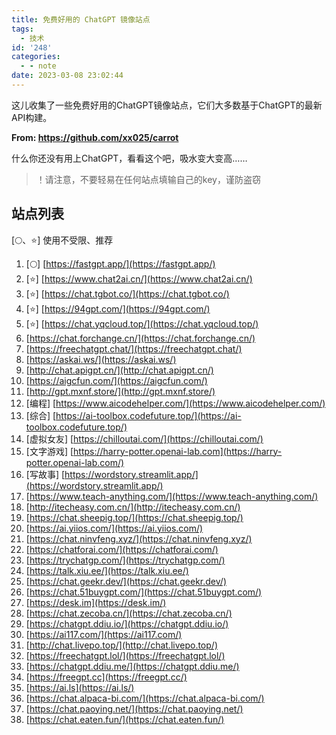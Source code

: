 ```yaml
---
title: 免费好用的 ChatGPT 镜像站点
tags:
  - 技术
id: '248'
categories:
  - - note
date: 2023-03-08 23:02:44
---
```


这儿收集了一些免费好用的ChatGPT镜像站点，它们大多数基于ChatGPT的最新API构建。

**From: https://github.com/xx025/carrot**

什么你还没有用上ChatGPT，看看这个吧，吸水变大变高……

> ！请注意，不要轻易在任何站点填输自己的key，谨防盗窃

## [](https://github.com/xx025/carrot#%E7%AB%99%E7%82%B9%E5%88%97%E8%A1%A8)站点列表

\[🌕、⭐\] 使用不受限、推荐

1.  \[🌕\] [https://fastgpt.app/](https://fastgpt.app/)
2.  \[⭐\] [https://www.chat2ai.cn/](https://www.chat2ai.cn/)
3.  \[⭐\] [https://chat.tgbot.co/](https://chat.tgbot.co/)
4.  \[⭐\] [https://94gpt.com/](https://94gpt.com/)
5.  \[⭐\] [https://chat.yqcloud.top/](https://chat.yqcloud.top/)
6.  [https://chat.forchange.cn/](https://chat.forchange.cn/)
7.  [https://freechatgpt.chat/](https://freechatgpt.chat/)
8.  [https://askai.ws/](https://askai.ws/)
9.  [http://chat.apigpt.cn/](http://chat.apigpt.cn/)
10.  [https://aigcfun.com/](https://aigcfun.com/)
11.  [http://gpt.mxnf.store/](http://gpt.mxnf.store/)
12.  \[编程\] [https://www.aicodehelper.com/](https://www.aicodehelper.com/)
13.  \[综合\] [https://ai-toolbox.codefuture.top/](https://ai-toolbox.codefuture.top/)
14.  \[虚拟女友\] [https://chilloutai.com/](https://chilloutai.com/)
15.  \[文字游戏\] [https://harry-potter.openai-lab.com](https://harry-potter.openai-lab.com/)
16.  \[写故事\] [https://wordstory.streamlit.app/](https://wordstory.streamlit.app/)
17.  [https://www.teach-anything.com/](https://www.teach-anything.com/)
18.  [http://itecheasy.com.cn/](http://itecheasy.com.cn/)
19.  [https://chat.sheepig.top/](https://chat.sheepig.top/)
20.  [https://ai.yiios.com/](https://ai.yiios.com/)
21.  [https://chat.ninvfeng.xyz/](https://chat.ninvfeng.xyz/)
22.  [https://chatforai.com/](https://chatforai.com/)
23.  [https://trychatgp.com/](https://trychatgp.com/)
24.  [https://talk.xiu.ee/](https://talk.xiu.ee/)
25.  [https://chat.geekr.dev/](https://chat.geekr.dev/)
26.  [https://chat.51buygpt.com/](https://chat.51buygpt.com/)
27.  [https://desk.im](https://desk.im/)
28.  [https://chat.zecoba.cn/](https://chat.zecoba.cn/)
29.  [https://chatgpt.ddiu.io/](https://chatgpt.ddiu.io/)
30.  [https://ai117.com/](https://ai117.com/)
31.  [http://chat.livepo.top/](http://chat.livepo.top/)
32.  [https://freechatgpt.lol/](https://freechatgpt.lol/)
33.  [https://chatgpt.ddiu.me/](https://chatgpt.ddiu.me/)
34.  [https://freegpt.cc](https://freegpt.cc/)
35.  [https://ai.ls](https://ai.ls/)
36.  [https://chat.alpaca-bi.com/](https://chat.alpaca-bi.com/)
37.  [https://chat.paoying.net/](https://chat.paoying.net/)
38.  [https://chat.eaten.fun/](https://chat.eaten.fun/)